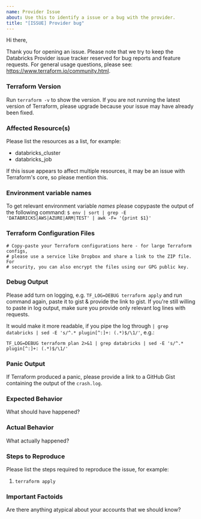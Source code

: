 ```yaml
---
name: Provider Issue
about: Use this to identify a issue or a bug with the provider.
title: "[ISSUE] Provider bug"
---
```


Hi there,

Thank you for opening an issue. Please note that we try to keep the Databricks Provider issue tracker reserved for bug reports and feature requests. For general usage questions, please see: https://www.terraform.io/community.html.

### Terraform Version
Run `terraform -v` to show the version. If you are not running the latest version of Terraform, please upgrade because your issue may have already been fixed.

### Affected Resource(s)
Please list the resources as a list, for example:
- databricks_cluster
- databricks_job

If this issue appears to affect multiple resources, it may be an issue with Terraform's core, so please mention this.

### Environment variable names
To get relevant environment variable _names_ please copypaste the output of the following command:
`$ env | sort | grep -E 'DATABRICKS|AWS|AZURE|ARM|TEST' | awk -F= '{print $1}'`

### Terraform Configuration Files
```hcl
# Copy-paste your Terraform configurations here - for large Terraform configs,
# please use a service like Dropbox and share a link to the ZIP file. For
# security, you can also encrypt the files using our GPG public key.
```

### Debug Output
Please add turn on logging, e.g. `TF_LOG=DEBUG terraform apply` and run command again, paste it to gist & provide the link to gist. If you're still willing to paste in log output, make sure you provide only relevant log lines with requests.

It would make it more readable, if you pipe the log through `| grep databricks | sed -E 's/^.* plugin[^:]+: (.*)$/\1/'`, e.g.:

```
TF_LOG=DEBUG terraform plan 2>&1 | grep databricks | sed -E 's/^.* plugin[^:]+: (.*)$/\1/'
```

### Panic Output
If Terraform produced a panic, please provide a link to a GitHub Gist containing the output of the `crash.log`.

### Expected Behavior
What should have happened?

### Actual Behavior
What actually happened?

### Steps to Reproduce
Please list the steps required to reproduce the issue, for example:
1. `terraform apply`

### Important Factoids
Are there anything atypical about your accounts that we should know? 